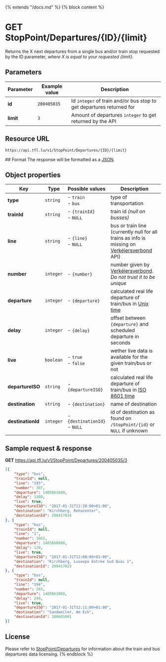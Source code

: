 {% extends "/docs.md" %}
{% block content %}
# GET StopPoint/Departures/{ID}/{limit}
Returns the X next departures from a single bus and/or train stop requested by the ID parameter, _where X is equal to your requested {limit}_.

## Parameters
| Parameter         | Example value                   | Description |
| ----------------- | ------------------------------- | ----------- |
| **id** | `200405035` | Id `integer` of train and/or bus stop to get departures returned for |
| **limit** | `3` | Amount of departures `integer` to get returned by the API |

## Resource URL
    https://api.tfl.lu/v1/StopPoint/Departures/{ID}/{limit}

## Format
The response will be formatted as a [JSON](https://en.wikipedia.org/wiki/JSON).

## Object properties
| Key               | Type      | Possible values                   | Description |
| ----------------- | --------- | --------------------------------- | ----------- |
| **type**          | `string`  | - `train`<br />- `bus`            | type of transportation |
| **trainId**       | `string`  | - `{trainId}`<br />- `NULL`       | train id _(null on busses)_ |
| **line**          | `string`  | - `{line}`<br />- `NULL`          | bus or train line (currently null for all trains as info is missing on [Verkéiersverbond](https://data.public.lu/en/organizations/mobiliteitszentral/) API) |
| **number**        | `integer` | - `{number}`                      | number given by [Verkéiersverbond](https://data.public.lu/en/organizations/mobiliteitszentral/). _Do not trust it to be unique_ |
| **departure**     | `integer` | - `{departure}`                   | calculated real life departure of train/bus in [Unix time](https://en.wikipedia.org/wiki/Unix_time) |
| **delay**         | `integer` | - `{delay}`                       | offset between `{departure}` and scheduled departure in seconds |
| **live**          | `boolean` | - `true`<br />- `false`           | wether live data is available for the given train/bus or not |
| **departureISO**  | `string`  | - `{departureISO}`                | calculated real life departure of train/bus in [ISO 8601 time](https://en.wikipedia.org/wiki/ISO_8601) |
| **destination**   | `string`  | - `{destination}`                 | name of destination |
| **destinationId** | `integer` | - `{destinationId}`<br />- `NULL` | id of destination as found on `/StopPoint/{id}` or `NULL` if unknown |

## Sample request & response
**GET** https://api.tfl.lu/v1/StopPoint/Departures/200405035/3
```json
[{
	"type": "bus",
	"trainId": null,
	"line": "195",
	"number": 307,
	"departure": 1485861600,
	"delay": 1380,
	"live": true,
	"departureISO": "2017-01-31T12:20:00+01:00",
	"destination": "Kirchberg, Rehazenter",
	"destinationId": 200417034
}, {
	"type": "bus",
	"trainId": null,
	"line": "1",
	"number": 1862,
	"departure": 1485860880,
	"delay": 120,
	"live": true,
	"departureISO": "2017-01-31T12:08:00+01:00",
	"destination": "Kirchberg, Luxexpo Entrée Sud Quai 1",
	"destinationId": 200417023
}, {
	"type": "bus",
	"trainId": null,
	"line": "194",
	"number": 263,
	"departure": 1485861060,
	"delay": 240,
	"live": true,
	"departureISO": "2017-01-31T12:11:00+01:00",
	"destination": "Sandweiler, Am Eck",
	"destinationId": 200601001
}]
```

## License
Please refer to [StopPoint/Departures](/RESTAPIs/StopPoint-Departures.md#license) for information about the train and bus departures data licensing.
{% endblock %}
